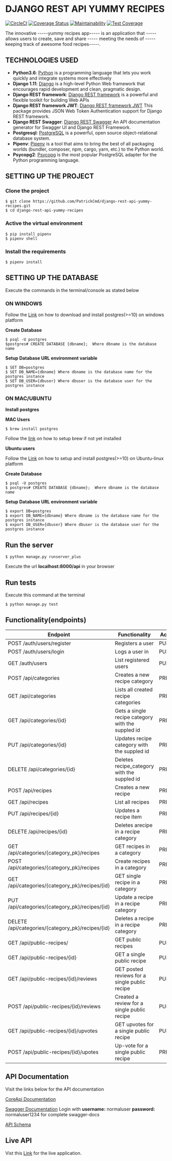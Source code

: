 # DJANGO REST API YUMMY RECIPES

[![CircleCI](https://circleci.com/gh/PatrickCmd/django-rest-api-yummy-recipes/tree/develop.svg?style=svg)](https://circleci.com/gh/PatrickCmd/django-rest-api-yummy-recipes/tree/develop)
[![Coverage Status](https://coveralls.io/repos/github/PatrickCmd/django-rest-api-yummy-recipes/badge.svg?branch=develop)](https://coveralls.io/github/PatrickCmd/django-rest-api-yummy-recipes?branch=develop)
[![Maintainability](https://api.codeclimate.com/v1/badges/6ae0fd096be1b2118fe0/maintainability)](https://codeclimate.com/github/PatrickCmd/django-rest-api-yummy-recipes/maintainability)
[![Test Coverage](https://api.codeclimate.com/v1/badges/6ae0fd096be1b2118fe0/test_coverage)](https://codeclimate.com/github/PatrickCmd/django-rest-api-yummy-recipes/test_coverage)

 The innovative -----yummy recipes app----- is an application that  -----allows users  to create, save and share ----- meeting the needs of -----keeping track of awesome food recipes-----.

## TECHNOLOGIES USED
- **Python3.6**: [Python](https://www.python.org/) is a programming language that lets you work quickly and integrate systems more effectively
- **Django 1.11**: [Django](https://docs.djangoproject.com/en/1.11/) is a high-level Python Web framework that encourages rapid development and clean, pragmatic design.
- **Django REST framework**: [Django REST framework](http://www.django-rest-framework.org/) is a powerful and flexible toolkit for building Web APIs
- **Django REST framework JWT**: [Django REST framework JWT](http://getblimp.github.io/django-rest-framework-jwt/) This package provides JSON Web Token Authentication support for Django REST framework.
- **Django REST Swagger**: [Django REST Swagger](https://github.com/marcgibbons/django-rest-swagger) An API documentation generator for Swagger UI and Django REST Framework.
- **Postgresql**: [PostgreSQL](https://www.postgresql.org/) is a powerful, open source object-relational database system.
- **Pipenv**: [Pipenv](https://docs.pipenv.org/) is a tool that aims to bring the best of all packaging worlds (bundler, composer, npm, cargo, yarn, etc.) to the Python world.
- **Psycopg2**: [Psycopg](http://initd.org/psycopg/) is the most popular PostgreSQL adapter for the Python programming language.

## SETTING UP THE PROJECT

### Clone the project
```
$ git clone https://github.com/PatrickCmd/django-rest-api-yummy-recipes.git
$ cd django-rest-api-yummy-recipes
```

### Active the virtual environment
```
$ pip install pipenv
$ pipenv shell
```

### Install the requirements
```
$ pipenv install
```

## SETTING UP THE DATABASE
Execute the commands in the terminal/console as stated below

### ON WINDOWS
Follow the [Link](https://www.enterprisedb.com/downloads/postgres-postgresql-downloads) on how to download 
and install postgres(>=10) on windows platform

**Create Database**
```
$ psql -U postgres
$postgres# CREATE DATABASE {dbname};  Where dbname is the database name
```
**Setup Database URL environment variable**
```
$ SET DB=postgres
$ SET DB_NAME={dbname} Where dbname is the database name for the postgres instance
$ SET DB_USER={dbuser} Where dbuser is the database user for the postgres instance
```

### ON MAC/UBUNTU
**Install postgres**

**MAC Users**
```
$ brew install postgres
```
Follow the [link](https://brew.sh/) on how to setup brew if not yet installed

**Ubuntu users**

Follow the [Link](https://www.postgresql.org/download/linux/ubuntu/) on how to setup 
and install postgres(>=10) on Ubuntu-linux platform

**Create Database**
```
$ psql -U postgres
$ postgres# CREATE DATABASE {dbname};  Where dbname is the database name
```
**Setup Database URL environment variable**
```
$ export DB=postgres
$ export DB_NAME={dbname} Where dbname is the database name for the postgres instance
$ export DB_USER={dbuser} Where dbuser is the database user for the postgres instance
```

## Run the server
```
$ python manage.py runserver_plus
```
Execute the url **localhost:8000/api** in your browser

## Run tests
Execute this command at the terminal
```
$ python manage.py test
```
## Functionality(endpoints)
Endpoint | Functionality| Access
------------ | ------------- | ------------- 
POST /auth/users/register | Registers a user | PUBLIC
POST /auth/users/login |Logs a user in | PUBLIC
GET /auth/users |List registered users| PUBLIC
POST /api/categories | Creates a new recipe category | PRIVATE
GET /api/categories | Lists all created recipe categories | PRIVATE
GET /api/categories/{id} | Gets a single recipe category with the suppled id | PRIVATE
PUT /api/categories/{id} | Updates recipe category with the suppled id | PRIVATE
DELETE /api/categories/{id} | Deletes recipe_category with the suppled id | PRIVATE
POST /api/recipes | Creates a new recipe | PRIVATE
GET /api/recipes | List all recipes | PRIVATE
PUT /api/recipes/{id}| Updates a recipe item | PRIVATE
DELETE /api/recipes/{id} | Deletes arecipe in a recipe category | PRIVATE
GET /api/categories/{category_pk}/recipes | GET recipes in a category | PRIVATE
POST /api/categories/{category_pk}/recipes | Create recipes in a category | PRIVATE
GET /api/categories/{category_pk}/recipes/{id} | GET single recipe in a category | PRIVATE
PUT /api/categories/{category_pk}/recipes/{id} | Update a recipe in a recipe category | PRIVATE
DELETE /api/categories/{category_pk}/recipes/{id} | Deletes a recipe in a recipe category | PRIVATE
GET /api/public-recipes/ | GET public recipes | PUBLIC
GET /api/public-recipes/{id} | GET a single public recipe | PUBLIC
GET /api/public-recipes/{id}/reviews | GET posted reviews for a single public recipe | PUBLIC
POST /api/public-recipes/{id}/reviews | Created a review for a single public recipe | PUBLIC
GET /api/public-recipes/{id}/upvotes | GET upvotes for a single public recipe | PUBLIC
POST /api/public-recipes/{id}/upotes | Up-vote for a single public recipe | PRIVATE

## API Documentation
Visit the links below for the API documentation

[CoreApi Documentation](https://django-yummy-recipes.herokuapp.com/docs/)

[Swagger Documentation](https://django-yummy-recipes.herokuapp.com/api_docs/) Login with **username:** normaluser
**password:** normaluser1234 for complete swagger-docs

[API Schema](https://django-yummy-recipes.herokuapp.com/schema/)

## Live API
Vist this [Link](https://django-yummy-recipes.herokuapp.com/api/) for the live application.
